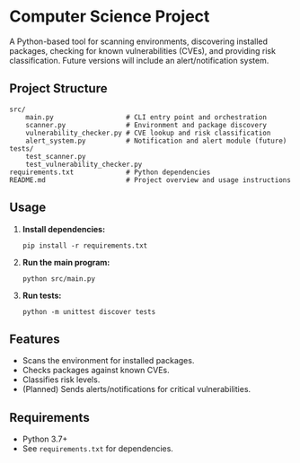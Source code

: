 # Computer Science Project

A Python-based tool for scanning environments, discovering installed packages, checking for known vulnerabilities (CVEs), and providing risk classification. Future versions will include an alert/notification system.

## Project Structure

```
src/
    main.py                  # CLI entry point and orchestration
    scanner.py               # Environment and package discovery
    vulnerability_checker.py # CVE lookup and risk classification
    alert_system.py          # Notification and alert module (future)
tests/
    test_scanner.py
    test_vulnerability_checker.py
requirements.txt             # Python dependencies
README.md                    # Project overview and usage instructions
```

## Usage

1. **Install dependencies:**
   ```
   pip install -r requirements.txt
   ```

2. **Run the main program:**
   ```
   python src/main.py
   ```

3. **Run tests:**
   ```
   python -m unittest discover tests
   ```

## Features

- Scans the environment for installed packages.
- Checks packages against known CVEs.
- Classifies risk levels.
- (Planned) Sends alerts/notifications for critical vulnerabilities.

## Requirements

- Python 3.7+
- See `requirements.txt` for dependencies.
